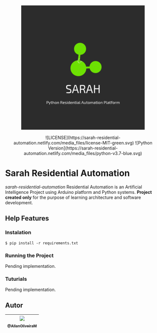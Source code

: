 <p align="center">
    <img src="https://raw.githubusercontent.com/AllanOliveiraM/sarah-residential-automation/master/media_files/product_logo.png" width="400">
</p>


<p align="center">
    ![LICENSE](https://sarah-residential-automation.netlify.com/media_files/license-MIT-green.svg)
    ![Python Version](https://sarah-residential-automation.netlify.com/media_files/python-v3.7-blue.svg)
</p>


# Sarah Residential Automation
*sarah-residential-automation*
Residential Automation is an Artificial Intelligence Project using Arduino platform and Python systems.
**Project created only** for the purpose of learning architecture and software development.


## Help Features

### Instalation

```
$ pip install -r requirements.txt
```

### Running the Project
Pending implementation.

### Tuturials
Pending implementation.


## Autor

| [<img src="https://avatars3.githubusercontent.com/u/41436010?s=460&u=aba907c4e4f26dae5e45383b4fa17fc4c002bfe8&v=4" width=115><br><sub>@AllanOliveiraM</sub>](https://github.com/AllanOliveiraM) |
| :---: |
